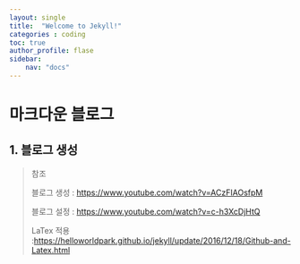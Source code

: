```yaml
---
layout: single
title:  "Welcome to Jekyll!"
categories : coding
toc: true
author_profile: flase
sidebar:
    nav: "docs"
---
```


# 마크다운 블로그



## 1. 블로그 생성



>  참조
>
> 블로그 생성 : https://www.youtube.com/watch?v=ACzFIAOsfpM
>
> 블로그 설정 : https://www.youtube.com/watch?v=c-h3XcDjHtQ
>
> LaTex 적용 :https://helloworldpark.github.io/jekyll/update/2016/12/18/Github-and-Latex.html



